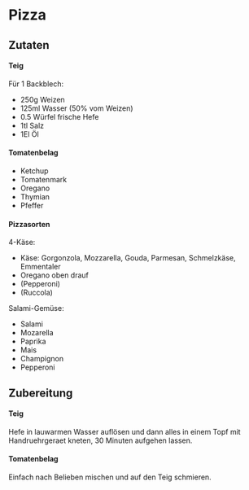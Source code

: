 # Pizza

## Zutaten

#### Teig

Für 1 Backblech:
- 250g Weizen
- 125ml Wasser (50% vom Weizen)
- 0.5 Würfel frische Hefe
- 1tl Salz
- 1El Öl

#### Tomatenbelag
- Ketchup
- Tomatenmark
- Oregano
- Thymian
- Pfeffer

#### Pizzasorten

4-Käse:
- Käse: Gorgonzola, Mozzarella, Gouda, Parmesan, Schmelzkäse, Emmentaler
- Oregano oben drauf
- (Pepperoni)
- (Ruccola)

Salami-Gemüse:
- Salami
- Mozarella
- Paprika
- Mais
- Champignon
- Pepperoni

## Zubereitung

#### Teig
Hefe in lauwarmen Wasser auflösen und dann alles in einem Topf mit Handruehrgeraet kneten, 30 Minuten aufgehen lassen.

#### Tomatenbelag
Einfach nach Belieben mischen und auf den Teig schmieren.

